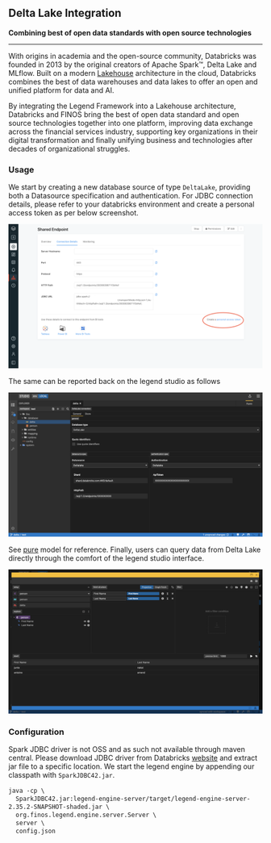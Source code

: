 ## Delta Lake Integration

**Combining best of open data standards with open source technologies**

___

With origins in academia and the open-source community, Databricks was founded in 2013 by the original 
creators of Apache Spark™, Delta Lake and MLflow. Built on a modern 
[Lakehouse](https://databricks.com/product/data-lakehouse) architecture in the cloud, Databricks 
combines the best of data warehouses and data lakes to offer an open and unified platform for data and AI. 

By integrating the Legend Framework into a Lakehouse architecture, Databricks and FINOS bring the best of open data 
standard and open source technologies together into one platform, improving data exchange across the financial 
services industry, supporting key organizations in their digital transformation and finally unifying business and 
technologies after decades of organizational struggles.

### Usage

We start by creating a new database source of type `DeltaLake`, providing both a Datasource specification and authentication.
For JDBC connection details, please refer to your databricks environment and create a personal access token as per below screenshot.

![endpoint](images/endpoint_jdbc.png)

The same can be reported back on the legend studio as follows

![legend](images/database.png)

See [pure](deltaLakeModel.pure) model for reference. Finally, users can query data from Delta Lake directly through 
the comfort of the legend studio interface.

![legend](images/query_builder.png)

### Configuration

Spark JDBC driver is not OSS and as such not available through maven central. Please download JDBC driver from Databricks
[website](https://databricks.com/spark/jdbc-drivers-download) and extract jar file to a specific location.
We start the legend engine by appending our classpath with `SparkJDBC42.jar`.

```shell script
java -cp \
  SparkJDBC42.jar:legend-engine-server/target/legend-engine-server-2.35.2-SNAPSHOT-shaded.jar \
  org.finos.legend.engine.server.Server \
  server \
  config.json
```